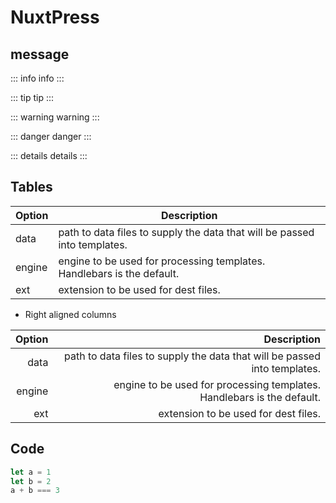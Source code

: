 # NuxtPress

## message

::: info
info
:::

::: tip
tip
:::

::: warning
warning
:::

::: danger
danger
:::

::: details
details
:::

## Tables

| Option | Description |
| ------ | ----------- |
| data   | path to data files to supply the data that will be passed into templates. |
| engine | engine to be used for processing templates. Handlebars is the default. |
| ext    | extension to be used for dest files. |

- Right aligned columns

| Option | Description |
| ------:| -----------:|
| data   | path to data files to supply the data that will be passed into templates. |
| engine | engine to be used for processing templates. Handlebars is the default. |
| ext    | extension to be used for dest files. |

## Code

```js
let a = 1
let b = 2
a + b === 3 
```
